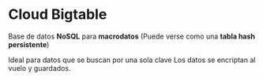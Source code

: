 # Cloud Bigtable
Base de datos **NoSQL** para **macrodatos** (Puede verse como una **tabla hash persistente**)

Ideal para datos que se buscan por una sola clave 
Los datos se encriptan al vuelo y guardados.



